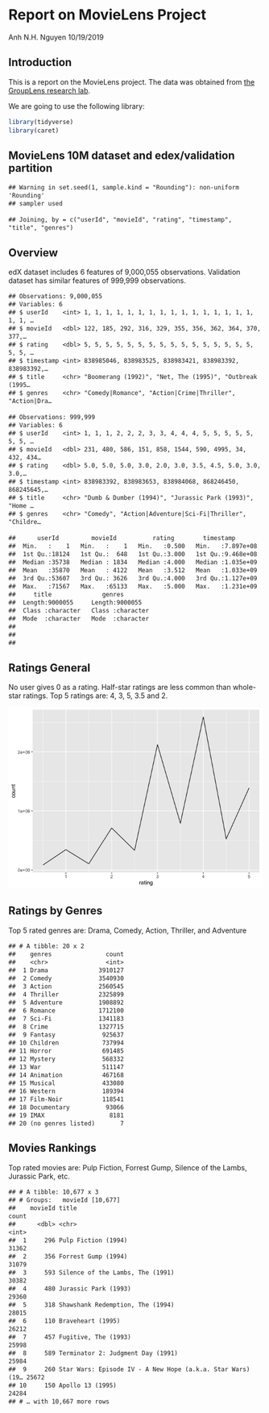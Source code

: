 Report on MovieLens Project
================
Anh N.H. Nguyen
10/19/2019

## Introduction

This is a report on the MovieLens project. The data was obtained from
[the GroupLens research
lab](https://grouplens.org/datasets/movielens/latest/).

We are going to use the following library:

``` r
library(tidyverse)
library(caret)
```

## MovieLens 10M dataset and edex/validation partition

    ## Warning in set.seed(1, sample.kind = "Rounding"): non-uniform 'Rounding'
    ## sampler used

    ## Joining, by = c("userId", "movieId", "rating", "timestamp", "title", "genres")

## Overview

edX dataset includes 6 features of 9,000,055 observations. Validation
dataset has similar features of 999,999 observations.

    ## Observations: 9,000,055
    ## Variables: 6
    ## $ userId    <int> 1, 1, 1, 1, 1, 1, 1, 1, 1, 1, 1, 1, 1, 1, 1, 1, 1, 1, …
    ## $ movieId   <dbl> 122, 185, 292, 316, 329, 355, 356, 362, 364, 370, 377,…
    ## $ rating    <dbl> 5, 5, 5, 5, 5, 5, 5, 5, 5, 5, 5, 5, 5, 5, 5, 5, 5, 5, …
    ## $ timestamp <int> 838985046, 838983525, 838983421, 838983392, 838983392,…
    ## $ title     <chr> "Boomerang (1992)", "Net, The (1995)", "Outbreak (1995…
    ## $ genres    <chr> "Comedy|Romance", "Action|Crime|Thriller", "Action|Dra…

    ## Observations: 999,999
    ## Variables: 6
    ## $ userId    <int> 1, 1, 1, 2, 2, 2, 3, 3, 4, 4, 4, 5, 5, 5, 5, 5, 5, 5, …
    ## $ movieId   <dbl> 231, 480, 586, 151, 858, 1544, 590, 4995, 34, 432, 434…
    ## $ rating    <dbl> 5.0, 5.0, 5.0, 3.0, 2.0, 3.0, 3.5, 4.5, 5.0, 3.0, 3.0,…
    ## $ timestamp <int> 838983392, 838983653, 838984068, 868246450, 868245645,…
    ## $ title     <chr> "Dumb & Dumber (1994)", "Jurassic Park (1993)", "Home …
    ## $ genres    <chr> "Comedy", "Action|Adventure|Sci-Fi|Thriller", "Childre…

    ##      userId         movieId          rating        timestamp        
    ##  Min.   :    1   Min.   :    1   Min.   :0.500   Min.   :7.897e+08  
    ##  1st Qu.:18124   1st Qu.:  648   1st Qu.:3.000   1st Qu.:9.468e+08  
    ##  Median :35738   Median : 1834   Median :4.000   Median :1.035e+09  
    ##  Mean   :35870   Mean   : 4122   Mean   :3.512   Mean   :1.033e+09  
    ##  3rd Qu.:53607   3rd Qu.: 3626   3rd Qu.:4.000   3rd Qu.:1.127e+09  
    ##  Max.   :71567   Max.   :65133   Max.   :5.000   Max.   :1.231e+09  
    ##     title              genres         
    ##  Length:9000055     Length:9000055    
    ##  Class :character   Class :character  
    ##  Mode  :character   Mode  :character  
    ##                                       
    ##                                       
    ## 

## Ratings General

No user gives 0 as a rating. Half-star ratings are less common than
whole-star ratings. Top 5 ratings are: 4, 3, 5, 3.5 and 2.

![](report_files/figure-gfm/ratings-general-1.png)<!-- -->

## Ratings by Genres

Top 5 rated genres are: Drama, Comedy, Action, Thriller, and Adventure

    ## # A tibble: 20 x 2
    ##    genres               count
    ##    <chr>                <int>
    ##  1 Drama              3910127
    ##  2 Comedy             3540930
    ##  3 Action             2560545
    ##  4 Thriller           2325899
    ##  5 Adventure          1908892
    ##  6 Romance            1712100
    ##  7 Sci-Fi             1341183
    ##  8 Crime              1327715
    ##  9 Fantasy             925637
    ## 10 Children            737994
    ## 11 Horror              691485
    ## 12 Mystery             568332
    ## 13 War                 511147
    ## 14 Animation           467168
    ## 15 Musical             433080
    ## 16 Western             189394
    ## 17 Film-Noir           118541
    ## 18 Documentary          93066
    ## 19 IMAX                  8181
    ## 20 (no genres listed)       7

## Movies Rankings

Top rated movies are: Pulp Fiction, Forrest Gump, Silence of the Lambs,
Jurassic Park, etc.

    ## # A tibble: 10,677 x 3
    ## # Groups:   movieId [10,677]
    ##    movieId title                                                      count
    ##      <dbl> <chr>                                                      <int>
    ##  1     296 Pulp Fiction (1994)                                        31362
    ##  2     356 Forrest Gump (1994)                                        31079
    ##  3     593 Silence of the Lambs, The (1991)                           30382
    ##  4     480 Jurassic Park (1993)                                       29360
    ##  5     318 Shawshank Redemption, The (1994)                           28015
    ##  6     110 Braveheart (1995)                                          26212
    ##  7     457 Fugitive, The (1993)                                       25998
    ##  8     589 Terminator 2: Judgment Day (1991)                          25984
    ##  9     260 Star Wars: Episode IV - A New Hope (a.k.a. Star Wars) (19… 25672
    ## 10     150 Apollo 13 (1995)                                           24284
    ## # … with 10,667 more rows
